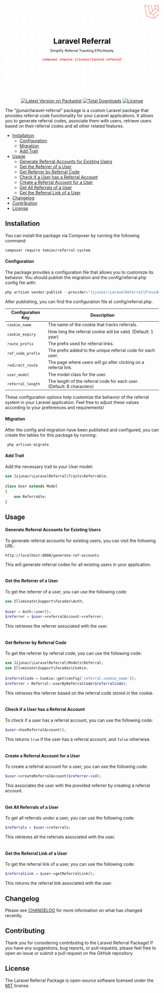 
<p align="center">
    <img src="/images/header.jpeg" width="600" alt="Heading of Laravel Referral">
    <p align="center">
        <a href="https://packagist.org/packages/jijunair/laravel-referral"><img alt="Latest Version on Packagist" src="https://img.shields.io/packagist/v/jijunair/laravel-referral.svg?style=flat-square"></a>
        <a href="https://packagist.org/packages/jijunair/laravel-referral"><img alt="Total Downloads" src="https://img.shields.io/packagist/dt/jijunair/laravel-referral"></a>
        <a href="https://packagist.org/packages/jijunair/laravel-referral"><img alt="License" src="https://img.shields.io/github/license/jijunair/laravel-referral"></a>
    </p>
</p>


The "jijunair/laravel-referral" package is a custom Laravel package that provides referral code functionality for your Laravel applications. It allows you to generate referral codes, associate them with users, retrieve users based on their referral codes and all other related features.

- [Installation](#installation)
    - [Configuration](#configuration)
    - [Migration](#migration)
    - [Add Trait](#add-trait)
- [Usage](#usage)
    - [Generate Referral Accounts for Existing Users](#generate-referral-accounts-for-existing-users)
    - [Get the Referrer of a User](#get-the-referrer-of-a-user)
    - [Get Referrer by Referral Code](#get-referrer-by-referral-code)
    - [Check if a User has a Referral Account](#check-if-a-user-has-a-referral-account)
    - [Create a Referral Account for a User](#create-a-referral-account-for-a-user)
    - [Get All Referrals of a User](#get-all-referrals-of-a-user)
    - [Get the Referral Link of a User](#get-the-referral-link-of-a-user)
- [Changelog](#changelog)
- [Contribution](#contributing)
- [License](#license)

## Installation

You can install the package via Composer by running the following command:

```bash
composer require temian/referral-system
```

#### Configuration
The package provides a configuration file that allows you to customize its behavior. You should publish the migration and the config/referral.php config file with:
```php
php artisan vendor:publish --provider="Jijunair\LaravelReferral\Providers\ReferralServiceProvider"
```
After publishing, you can find the configuration file at config/referral.php.

| Configuration Key   | Description                                                                                                   |
|---------------------|---------------------------------------------------------------------------------------------------------------|
| `cookie_name`       | The name of the cookie that tracks referrals.                                                          |
| `cookie_expiry`     | How long the referral cookie will be valid. (Default: 1 year)                            |
| `route_prefix`      | The prefix used for referral links.                                                     |
| `ref_code_prefix`   | The prefix added to the unique referral code for each user.                                         |
| `redirect_route`    | The page where users will go after clicking on a referral link.                                              |
| `user_model`        | The model class for the user.                                                                 |
| `referral_length`   | The length of the referral code for each user. (Default: 8 characters)                                |

These configuration options help customize the behavior of the referral system in your Laravel application. Feel free to adjust these values according to your preferences and requirements!


#### Migration
After the config and migration have been published and configured, you can create the tables for this package by running:
```php
 php artisan migrate
```

#### Add Trait
Add the necessary trait to your User model:
```php
use Jijunair\LaravelReferral\Traits\Referrable;

class User extends Model
{
    use Referrable;
}
```

## Usage

#### Generate Referral Accounts for Existing Users
To generate referral accounts for existing users, you can visit the following URL:
```plaintext
http://localhost:8000/generate-ref-accounts
```
This will generate referral codes for all existing users in your application.<br><br>

#### Get the Referrer of a User
To get the referrer of a user, you can use the following code:
```php
use Illuminate\Support\Facades\Auth;

$user = Auth::user();
$referrer = $user->referralAccount->referrer;
```
This retrieves the referrer associated with the user.<br><br>

#### Get Referrer by Referral Code
To get the referrer by referral code, you can use the following code:
```php
use Jijunair\LaravelReferral\Models\Referral;
use Illuminate\Support\Facades\Cookie;

$referralCode = Cookie::get(config('referral.cookie_name'));
$referrer = Referral::userByReferralCode($referralCode);

```
This retrieves the referrer based on the referral code stored in the cookie.<br><br>

#### Check if a User has a Referral Account
To check if a user has a referral account, you can use the following code:
```php
$user->hasReferralAccount();
```
This returns `true` if the user has a referral account, and `false` otherwise.<br><br>

#### Create a Referral Account for a User
To create a referral account for a user, you can use the following code:
```php
$user->createReferralAccount($referrer->id);
```
This associates the user with the provided referrer by creating a referral account.<br><br>

#### Get All Referrals of a User
To get all referrals under a user, you can use the following code:
```php
$referrals = $user->referrals;
```
This retrieves all the referrals associated with the user.<br><br>

#### Get the Referral Link of a User
To get the referral link of a user, you can use the following code:
```php
$referralLink = $user->getReferralLink();
```
This returns the referral link associated with the user.

## Changelog
Please see [CHANGELOG](CHANGELOG.md) for more information on what has changed recently.

## Contributing
Thank you for considering contributing to the Laravel Referral Package! If you have any suggestions, bug reports, or pull requests, please feel free to open an issue or submit a pull request on the GitHub repository.

## License
The Laravel Referral Package is open-source software licensed under the [MIT](LICENSE) license.



